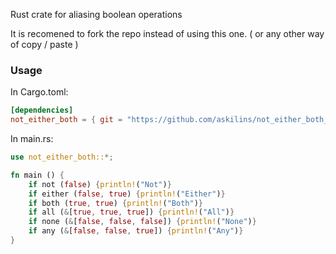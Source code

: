 Rust crate for aliasing boolean operations

It is recomened to fork the repo instead of using this one.
( or any other way of copy / paste )

### Usage

In Cargo.toml:
```toml
[dependencies]
not_either_both = { git = "https://github.com/askilins/not_either_both_rs" }
```

In main.rs:
```rust
use not_either_both::*;

fn main () {
    if not (false) {println!("Not")}
    if either (false, true) {println!("Either")}
    if both (true, true) {println!("Both")}
    if all (&[true, true, true]) {println!("All")}
    if none (&[false, false, false]) {println!("None")}
    if any (&[false, false, true]) {println!("Any")}
}
```
